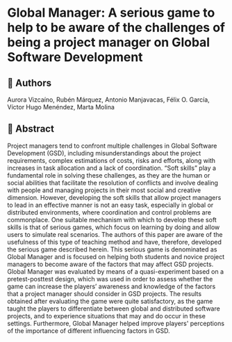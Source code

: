 # Global Manager: A serious game to help to be aware of the challenges of being a project manager on Global Software Development

## 👥 Authors

Aurora Vizcaíno, Rubén Márquez, Antonio Manjavacas, Félix O. García, Víctor Hugo Menéndez, Marta Molina

## 📖 Abstract

Project managers tend to confront multiple challenges in Global Software Development (GSD), including misunderstandings about the project requirements, complex estimations of costs, risks and efforts, along with increases in task allocation and a lack of coordination. “Soft skills” play a fundamental role in solving these challenges, as they are the human or social abilities that facilitate the resolution of conflicts and involve dealing with people and managing projects in their most social and creative dimension. However, developing the soft skills that allow project managers to lead in an effective manner is not an easy task, especially in global or distributed environments, where coordination and control problems are commonplace. One suitable mechanism with which to develop these soft skills is that of serious games, which focus on learning by doing and allow users to simulate real scenarios. The authors of this paper are aware of the usefulness of this type of teaching method and have, therefore, developed the serious game described herein. This serious game is denominated as Global Manager and is focused on helping both students and novice project managers to become aware of the factors that may affect GSD projects. Global Manager was evaluated by means of a quasi-experiment based on a pretest-posttest design, which was used in order to assess whether the game can increase the players’ awareness and knowledge of the factors that a project manager should consider in GSD projects. The results obtained after evaluating the game were quite satisfactory, as the game taught the players to differentiate between global and distributed software projects, and to experience situations that may and do occur in these settings. Furthermore, Global Manager helped improve players' perceptions of the importance of different influencing factors in GSD. 
